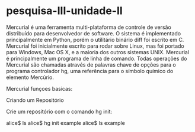pesquisa-III-unidade-II
=====================

Mercurial é uma ferramenta multi-plataforma de controle de versão distribuído para desenvolvedor de software.
O sistema é implementado principalmente em Python, porém o utilitário binário diff foi escrito em C. Mercurial foi inicialmente escrito para rodar sobre Linux,
mas foi portado para Windows, Mac OS X, e a maioria dos outros sistemas UNIX. Mercurial é principalmente um programa de linha de comando.
Todas operações do Mercurial são chamadas através de palavras chave de opções para o programa controlador hg,
uma referência para o símbolo químico do elemento Mercúrio.

Mercurial funçoes basicas:

Criando um Repositório

Crie um repositório com o comando hg init:

alice$ ls
alice$ hg init example
alice$ ls
example








